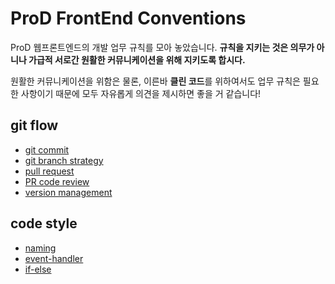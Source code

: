 # ProD FrontEnd Conventions

ProD 웹프론트엔드의 개발 업무 규칙를 모아 놓았습니다. **규칙을 지키는 것은 의무가 아니나 가급적 서로간 원활한 커뮤니케이션을 위해 지키도록 합시다.**

원활한 커뮤니케이션을 위함은 물론, 이른바 **클린 코드**를 위하여서도 업무 규칙은 필요한 사항이기 때문에 모두 자유롭게 의견을 제시하면 좋을 거 같습니다!

## git flow
- [git commit](./git-flow/git-commit.md)
- [git branch strategy](./git-flow/git-branch-strategy.md)
- [pull request](./git-flow/pull-request.md)
- [PR code review](./git-flow/pr-code-review.md)
- [version management](./git-flow/version-management.md)


## code style
- [naming](./code-style/naming.md)
- [event-handler](./code-style/event-handler.md)
- [if-else](./code-style/if-else.md)